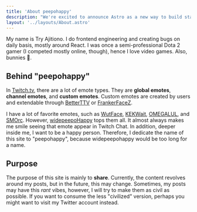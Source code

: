 ```yaml
---
title: 'About peepohappy'
description: "We're excited to announce Astro as a new way to build static websites and deliver lightning-fast performance without sacrificing a modern developer experience."
layout: '../layouts/About.astro'
---
```


My name is Try Ajitiono. I do frontend engineering and creating bugs on daily basis, mostly around React. I was once a semi-professional Dota 2 gamer (I competed mostly online, though), hence I love video games. Also, bunnies 🐰.

## Behind "peepohappy"

In [Twitch.tv](https://www.twitch.tv), there are a lot of emote types. They are **global emotes**, **channel emotes**, and **custom emotes**. Custom emotes are created by users and extendable through [BetterTTV](https://betterttv.com/) or [FrankerFaceZ](https://www.frankerfacez.com/).

I have a lot of favorite emotes, such as [WutFace](https://knowyourmeme.com/memes/wutface), [KEKWait](https://www.rivalry.com/esports/what-does-kekwait-mean), [OMEGALUL](https://www.frankerfacez.com/emoticon/128054-OMEGALUL), and [SMOrc](https://knowyourmeme.com/memes/smorc). However, [widepeepoHappy](https://www.slanglang.net/widepeepohappy/) tops them all. It almost always makes me smile seeing that emote appear in Twitch Chat. In addition, deeper inside me, I want to be a happy person. Therefore, I dedicate the name of this site to "peepohappy", because widepeepohappy would be too long for a name.

## Purpose

The purpose of this site is mainly to **share**. Currently, the content revolves around my posts, but in the future, this may change. Sometimes, my posts may have this _rant_ vibes, however, I will try to make them as civil as possible. If you want to consume the less "civilized" version, perhaps you might want to visit my Twitter account instead.
